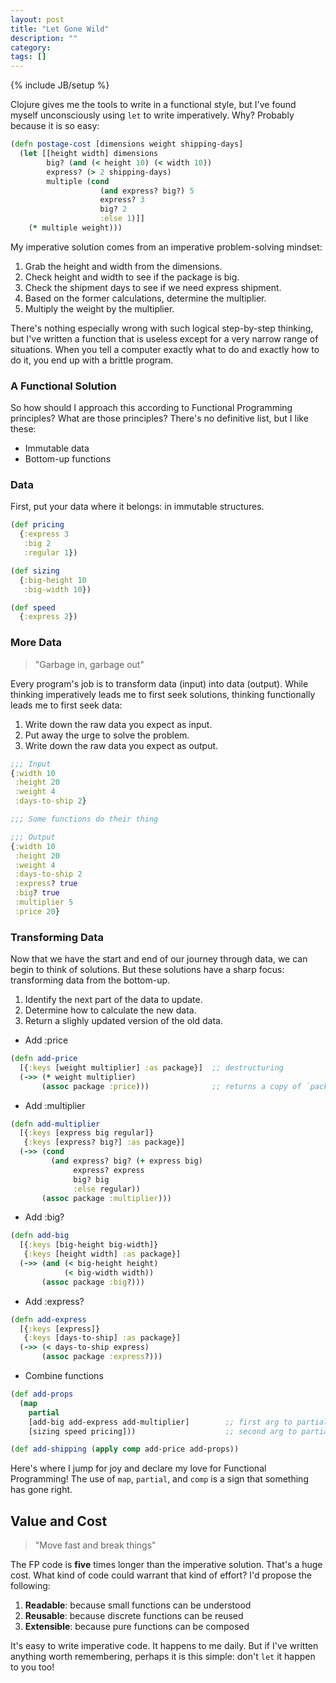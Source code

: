 ```yaml
---
layout: post
title: "Let Gone Wild"
description: ""
category:
tags: []
---
```

{% include JB/setup %}

Clojure gives me the tools to write in a functional style, but I've found myself unconsciously using `let` to write imperatively. Why? Probably because it is so easy:

```clj
(defn postage-cost [dimensions weight shipping-days]
  (let [[height width] dimensions
        big? (and (< height 10) (< width 10))
        express? (> 2 shipping-days)
        multiple (cond
                    (and express? big?) 5
                    express? 3
                    big? 2
                    :else 1)]]
    (* multiple weight)))
```

My imperative solution comes from an imperative problem-solving mindset:

1. Grab the height and width from the dimensions.
2. Check height and width to see if the package is big.
3. Check the shipment days to see if we need express shipment.
4. Based on the former calculations, determine the multiplier.
5. Multiply the weight by the multiplier.

There's nothing especially wrong with such logical step-by-step thinking, but I've written a function that is useless except for a very narrow range of situations. When you tell a computer exactly what to do and exactly how to do it, you end up with a brittle program.

### A Functional Solution

So how should I approach this according to Functional Programming principles? What are those principles? There's no definitive list, but I like these:

* Immutable data
* Bottom-up functions

### Data

First, put your data where it belongs: in immutable structures.

```clj
(def pricing
  {:express 3
   :big 2
   :regular 1})

(def sizing
  {:big-height 10
   :big-width 10})

(def speed
  {:express 2})
```

### More Data

> "Garbage in, garbage out"

Every program's job is to transform data (input) into data (output). While thinking imperatively leads me to first seek solutions, thinking functionally leads me to first seek data:

1. Write down the raw data you expect as input.
2. Put away the urge to solve the problem.
3. Write down the raw data you expect as output.

```clj
;;; Input
{:width 10
 :height 20
 :weight 4
 :days-to-ship 2}

;;; Some functions do their thing

;;; Output
{:width 10
 :height 20
 :weight 4
 :days-to-ship 2
 :express? true
 :big? true
 :multiplier 5
 :price 20}
```

### Transforming Data

Now that we have the start and end of our journey through data, we can begin to think of solutions. But these solutions have a sharp focus: transforming data from the bottom-up.

1. Identify the next part of the data to update.
2. Determine how to calculate the new data.
3. Return a slighly updated version of the old data.

* Add :price

```clj
(defn add-price
  [{:keys [weight multiplier] :as package}]  ;; destructuring
  (->> (* weight multiplier)
       (assoc package :price)))              ;; returns a copy of `package`
```

* Add :multiplier

```clj
(defn add-multiplier
  [{:keys [express big regular]}
   {:keys [express? big?] :as package}]
  (->> (cond
         (and express? big? (+ express big)
              express? express
              big? big
              :else regular))
       (assoc package :multiplier)))
```

* Add :big?

```clj
(defn add-big
  [{:keys [big-height big-width]}
   {:keys [height width] :as package}]
  (->> (and (< big-height height)
            (< big-width width))
       (assoc package :big?)))
```

* Add :express?

```clj
(defn add-express
  [{:keys [express]}
   {:keys [days-to-ship] :as package}]
  (->> (< days-to-ship express)
       (assoc package :express?)))
```

* Combine functions

```clj
(def add-props
  (map
    partial
    [add-big add-express add-multiplier]        ;; first arg to partial
    [sizing speed pricing]))                    ;; second arg to partial

(def add-shipping (apply comp add-price add-props))
```

Here's where I jump for joy and declare my love for Functional Programming! The use of `map`, `partial`, and `comp` is a sign that something has gone right.

## Value and Cost

> "Move fast and break things"

The FP code is **five** times longer than the imperative solution. That's a huge cost. What kind of code could warrant that kind of effort? I'd propose the following:

1. **Readable**: because small functions can be understood
2. **Reusable**: because discrete functions can be reused
3. **Extensible**: because pure functions can be composed

It's easy to write imperative code. It happens to me daily. But if I've written anything worth remembering, perhaps it is this simple: don't `let` it happen to you too!

